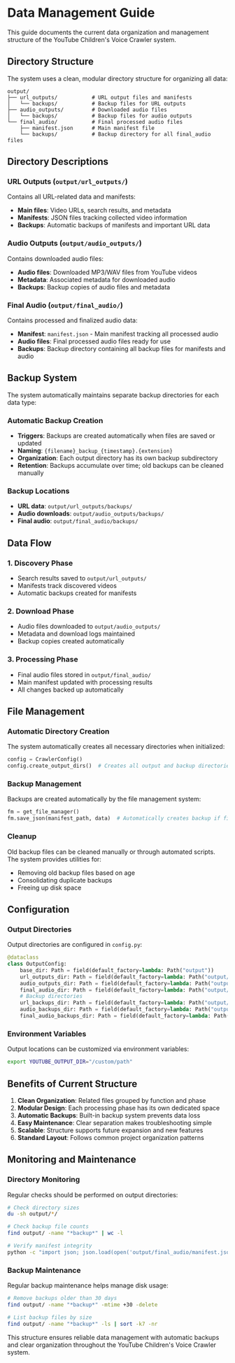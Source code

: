 # Data Management Guide

This guide documents the current data organization and management structure of the YouTube Children's Voice Crawler system.

## Directory Structure

The system uses a clean, modular directory structure for organizing all data:

```
output/
├── url_outputs/           # URL output files and manifests
│   └── backups/           # Backup files for URL outputs
├── audio_outputs/         # Downloaded audio files
│   └── backups/           # Backup files for audio outputs
└── final_audio/           # Final processed audio files
    ├── manifest.json      # Main manifest file
    └── backups/           # Backup directory for all final_audio files
```

## Directory Descriptions

### URL Outputs (`output/url_outputs/`)

Contains all URL-related data and manifests:

- **Main files**: Video URLs, search results, and metadata
- **Manifests**: JSON files tracking collected video information
- **Backups**: Automatic backups of manifests and important URL data

### Audio Outputs (`output/audio_outputs/`)

Contains downloaded audio files:

- **Audio files**: Downloaded MP3/WAV files from YouTube videos
- **Metadata**: Associated metadata for downloaded audio
- **Backups**: Backup copies of audio files and metadata

### Final Audio (`output/final_audio/`)

Contains processed and finalized audio data:

- **Manifest**: `manifest.json` - Main manifest tracking all processed audio
- **Audio files**: Final processed audio files ready for use
- **Backups**: Backup directory containing all backup files for manifests and audio

## Backup System

The system automatically maintains separate backup directories for each data type:

### Automatic Backup Creation

- **Triggers**: Backups are created automatically when files are saved or updated
- **Naming**: `{filename}_backup_{timestamp}.{extension}`
- **Organization**: Each output directory has its own backup subdirectory
- **Retention**: Backups accumulate over time; old backups can be cleaned manually

### Backup Locations

- **URL data**: `output/url_outputs/backups/`
- **Audio downloads**: `output/audio_outputs/backups/`
- **Final audio**: `output/final_audio/backups/`

## Data Flow

### 1. Discovery Phase
- Search results saved to `output/url_outputs/`
- Manifests track discovered videos
- Automatic backups created for manifests

### 2. Download Phase
- Audio files downloaded to `output/audio_outputs/`
- Metadata and download logs maintained
- Backup copies created automatically

### 3. Processing Phase
- Final audio files stored in `output/final_audio/`
- Main manifest updated with processing results
- All changes backed up automatically

## File Management

### Automatic Directory Creation

The system automatically creates all necessary directories when initialized:

```python
config = CrawlerConfig()
config.create_output_dirs()  # Creates all output and backup directories
```

### Backup Management

Backups are created automatically by the file management system:

```python
fm = get_file_manager()
fm.save_json(manifest_path, data)  # Automatically creates backup if file exists
```

### Cleanup

Old backup files can be cleaned manually or through automated scripts. The system provides utilities for:

- Removing old backup files based on age
- Consolidating duplicate backups
- Freeing up disk space

## Configuration

### Output Directories

Output directories are configured in `config.py`:

```python
@dataclass
class OutputConfig:
    base_dir: Path = field(default_factory=lambda: Path("output"))
    url_outputs_dir: Path = field(default_factory=lambda: Path("output/url_outputs"))
    audio_outputs_dir: Path = field(default_factory=lambda: Path("output/audio_outputs"))
    final_audio_dir: Path = field(default_factory=lambda: Path("output/final_audio"))
    # Backup directories
    url_backups_dir: Path = field(default_factory=lambda: Path("output/url_outputs/backups"))
    audio_backups_dir: Path = field(default_factory=lambda: Path("output/audio_outputs/backups"))
    final_audio_backups_dir: Path = field(default_factory=lambda: Path("output/final_audio/backups"))
```

### Environment Variables

Output locations can be customized via environment variables:

```bash
export YOUTUBE_OUTPUT_DIR="/custom/path"
```

## Benefits of Current Structure

1. **Clean Organization**: Related files grouped by function and phase
2. **Modular Design**: Each processing phase has its own dedicated space
3. **Automatic Backups**: Built-in backup system prevents data loss
4. **Easy Maintenance**: Clear separation makes troubleshooting simple
5. **Scalable**: Structure supports future expansion and new features
6. **Standard Layout**: Follows common project organization patterns

## Monitoring and Maintenance

### Directory Monitoring

Regular checks should be performed on output directories:

```bash
# Check directory sizes
du -sh output/*/

# Check backup file counts
find output/ -name "*backup*" | wc -l

# Verify manifest integrity
python -c "import json; json.load(open('output/final_audio/manifest.json'))"
```

### Backup Maintenance

Regular backup maintenance helps manage disk usage:

```bash
# Remove backups older than 30 days
find output/ -name "*backup*" -mtime +30 -delete

# List backup files by size
find output/ -name "*backup*" -ls | sort -k7 -nr
```

This structure ensures reliable data management with automatic backups and clear organization throughout the YouTube Children's Voice Crawler system.
